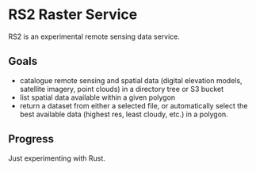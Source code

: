 # RS2 Raster Service

RS2 is an experimental remote sensing data service.

## Goals

* catalogue remote sensing and spatial data (digital elevation models, satellite imagery, point clouds) in a directory tree or S3 bucket
* list spatial data available within a given polygon
* return a dataset from either a selected file, or automatically select the best available data (highest res, least cloudy, etc.) in a polygon.

## Progress
Just experimenting with Rust.
